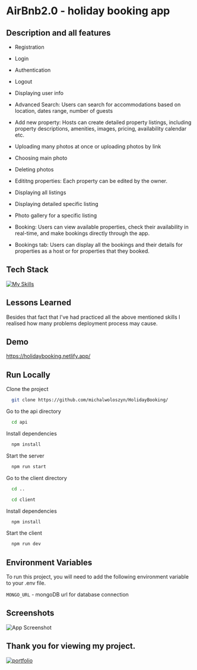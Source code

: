 
# AirBnb2.0 - holiday booking app

## Description and all features

- Registration
- Login
- Authentication
- Logout
- Displaying user info
  
- Advanced Search: Users can search for accommodations based on location, dates range, number of guests
  
- Add new property: Hosts can create detailed property listings, including property descriptions, amenities, images, pricing, availability calendar etc.
- Uploading many photos at once or uploading photos by link
- Choosing main photo
- Deleting photos
- Edititng properties: Each property can be edited by the owner.
  
- Displaying all listings
- Displaying detailed specific listing
- Photo gallery for a specific listing 

  
- Booking: Users can view available properties, check their availability in real-time, and make bookings directly through the app.
- Bookings tab: Users can display all the bookings and their details for properties as a host or for properties that they booked.







## Tech Stack

[![My Skills](https://skills.thijs.gg/icons?i=html,css,js,tailwind,react,nodejs,express,mongo,vite&theme=light)](https://skills.thijs.gg)


## Lessons Learned

Besides that fact that I've had practiced all the above mentioned skills I realised how many problems deployment process may cause.

## Demo

https://holidaybooking.netlify.app/
## Run Locally

Clone the project

```bash
  git clone https://github.com/michalwoloszyn/HolidayBooking/
```

Go to the api directory

```bash
  cd api
```

Install dependencies

```bash
  npm install
```

Start the server

```bash
  npm run start
```

Go to the client directory

```bash
  cd ..
```

```bash
  cd client
```

Install dependencies

```bash
  npm install
```

Start the client

```bash
  npm run dev
```
## Environment Variables

To run this project, you will need to add the following environment variable to your .env file. 

`MONGO_URL` - mongoDB url for database connection




## Screenshots

![App Screenshot](https://via.placeholder.com/468x300?text=App+Screenshot+Here)

## Thank you for viewing my project. 
[![portfolio](https://img.shields.io/badge/my_portfolio-000?style=for-the-badge&logo=ko-fi&logoColor=white)](https://michalwoloszyn.com/)


